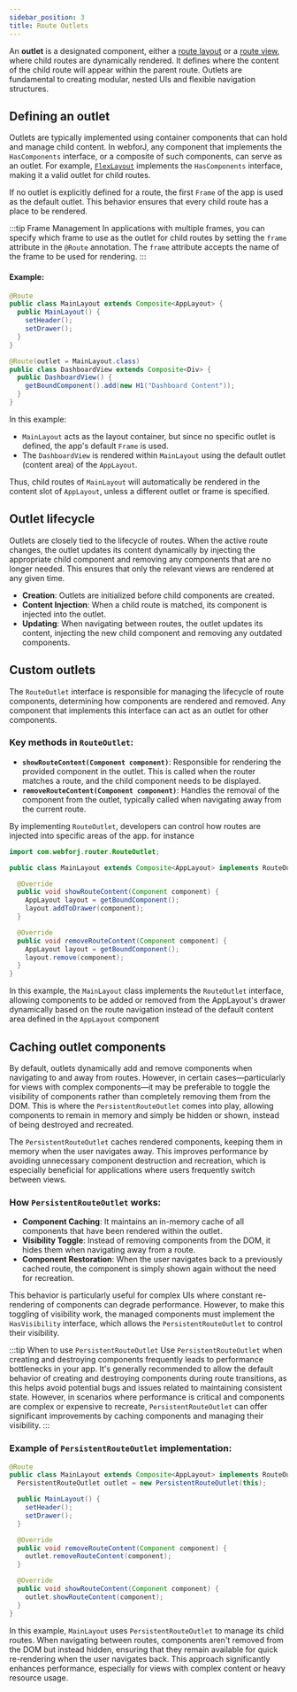 ```yaml
---
sidebar_position: 3
title: Route Outlets
---
```


An **outlet** is a designated component, either a [route layout](./route-types#layout-routes) or a [route view](./route-types#view-routes), where child routes are dynamically rendered. It defines where the content of the child route will appear within the parent route. Outlets are fundamental to creating modular, nested UIs and flexible navigation structures.

## Defining an outlet

Outlets are typically implemented using container components that can hold and manage child content. In webforJ, any component that implements the `HasComponents` interface, or a composite of such components, can serve as an outlet. For example, [`FlexLayout`](../../components/flex_layouts) implements the `HasComponents` interface, making it a valid outlet for child routes.

If no outlet is explicitly defined for a route, the first `Frame` of the app is used as the default outlet. This behavior ensures that every child route has a place to be rendered.

:::tip Frame Management
In applications with multiple frames, you can specify which frame to use as the outlet for child routes by setting the `frame` attribute in the `@Route` annotation. The `frame` attribute accepts the name of the frame to be used for rendering.
:::

#### Example:

```java
@Route
public class MainLayout extends Composite<AppLayout> {
  public MainLayout() {
    setHeader();
    setDrawer();
  }
}

@Route(outlet = MainLayout.class)
public class DashboardView extends Composite<Div> {
  public DashboardView() {
    getBoundComponent().add(new H1("Dashboard Content"));
  }
}
```

In this example:

- `MainLayout` acts as the layout container, but since no specific outlet is defined, the app's default `Frame` is used.
- The `DashboardView` is rendered within `MainLayout` using the default outlet (content area) of the `AppLayout`.

Thus, child routes of `MainLayout` will automatically be rendered in the content slot of `AppLayout`, unless a different outlet or frame is specified.

## Outlet lifecycle

Outlets are closely tied to the lifecycle of routes. When the active route changes, the outlet updates its content dynamically by injecting the appropriate child component and removing any components that are no longer needed. This ensures that only the relevant views are rendered at any given time.

- **Creation**: Outlets are initialized before child components are created.
- **Content Injection**: When a child route is matched, its component is injected into the outlet.
- **Updating**: When navigating between routes, the outlet updates its content, injecting the new child component and removing any outdated components.

## Custom outlets

The `RouteOutlet` interface is responsible for managing the lifecycle of route components, determining how components are rendered and removed. Any component that implements this interface can act as an outlet for other components.

### Key methods in `RouteOutlet`:

- **`showRouteContent(Component component)`**: Responsible for rendering the provided component in the outlet. This is called when the router matches a route, and the child component needs to be displayed.
- **`removeRouteContent(Component component)`**: Handles the removal of the component from the outlet, typically called when navigating away from the current route.

By implementing `RouteOutlet`, developers can control how routes are injected into specific areas of the app. for instance

```java
import com.webforj.router.RouteOutlet;

public class MainLayout extends Composite<AppLayout> implements RouteOutlet {

  @Override
  public void showRouteContent(Component component) {
    AppLayout layout = getBoundComponent();
    layout.addToDrawer(component);
  }

  @Override
  public void removeRouteContent(Component component) {
    AppLayout layout = getBoundComponent();
    layout.remove(component);
  }
}
```

In this example, the `MainLayout` class implements the `RouteOutlet` interface, allowing components to be added or removed from the AppLayout's drawer dynamically based on the route navigation instead
of the default content area defined in the `AppLayout` component

## Caching outlet components

By default, outlets dynamically add and remove components when navigating to and away from routes. However, in certain cases—particularly for views with complex components—it may be preferable to toggle the visibility of components rather than completely removing them from the DOM. This is where the `PersistentRouteOutlet` comes into play, allowing components to remain in memory and simply be hidden or shown, instead of being destroyed and recreated.

The `PersistentRouteOutlet` caches rendered components, keeping them in memory when the user navigates away. This improves performance by avoiding unnecessary component destruction and recreation, which is especially beneficial for applications where users frequently switch between views.

### How `PersistentRouteOutlet` works:

- **Component Caching**: It maintains an in-memory cache of all components that have been rendered within the outlet.
- **Visibility Toggle**: Instead of removing components from the DOM, it hides them when navigating away from a route.
- **Component Restoration**: When the user navigates back to a previously cached route, the component is simply shown again without the need for recreation.

This behavior is particularly useful for complex UIs where constant re-rendering of components can degrade performance. However, to make this toggling of visibility work, the managed components must implement the `HasVisibility` interface, which allows the `PersistentRouteOutlet` to control their visibility.

:::tip When to use `PersistentRouteOutlet`
Use `PersistentRouteOutlet` when creating and destroying components frequently leads to performance bottlenecks in your app. It's generally recommended to allow the default behavior of creating and destroying components during route transitions, as this helps avoid potential bugs and issues related to maintaining consistent state. However, in scenarios where performance is critical and components are complex or expensive to recreate, `PersistentRouteOutlet` can offer significant improvements by caching components and managing their visibility.
:::

### Example of `PersistentRouteOutlet` implementation:

```java
@Route
public class MainLayout extends Composite<AppLayout> implements RouteOutlet {
  PersistentRouteOutlet outlet = new PersistentRouteOutlet(this);

  public MainLayout() {
    setHeader();
    setDrawer();
  }

  @Override
  public void removeRouteContent(Component component) {
    outlet.removeRouteContent(component);
  }

  @Override
  public void showRouteContent(Component component) {
    outlet.showRouteContent(component);
  }
}
```

In this example, `MainLayout` uses `PersistentRouteOutlet` to manage its child routes. When navigating between routes, components aren't removed from the DOM but instead hidden, ensuring that they remain available for quick re-rendering when the user navigates back. This approach significantly enhances performance, especially for views with complex content or heavy resource usage.
